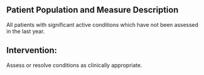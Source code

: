 ## Patient Population and Measure Description
All patients with significant active conditions which have not been assessed in the last year. 
## Intervention:
Assess or resolve conditions as clinically appropriate.
